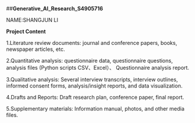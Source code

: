 ##**Generative_AI_Research_S4905716**

NAME:SHANGJUN LI

**Project Content**

1.Literature review documents: journal and conference papers, books, newspaper articles, etc.

2.Quantitative analysis: questionnaire data, questionnaire questions, analysis files (Python scripts CSV、Excel）、 Questionnaire analysis report.

3.Qualitative analysis: Several interview transcripts, interview outlines, informed consent forms, analysis/insight reports, and data visualization.

4.Drafts and Reports: Draft research plan, conference paper, final report.

5.Supplementary materials: Information manual, photos, and other media files.
